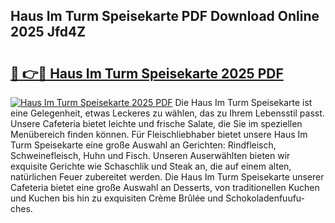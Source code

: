 ## Haus Im Turm Speisekarte PDF Download Online 2025 Jfd4Z

# <h2><a href="http://gcb46of.nevu.top/?p=Haus+Im+Turm+Speisekarte">🔗 👉🔴 Haus Im Turm Speisekarte 2025 PDF</a></h2>

[![Haus Im Turm Speisekarte 2025 PDF](https://i.imgur.com/dBaPXMq.png)](http://gcb46of.nevu.top/?p=Haus+Im+Turm+Speisekarte)
Die Haus Im Turm Speisekarte ist eine Gelegenheit, etwas Leckeres zu wählen, das zu Ihrem Lebensstil passt. Unsere Cafeteria bietet leichte und frische Salate, die Sie im speziellen Menübereich finden können. Für Fleischliebhaber bietet unsere Haus Im Turm Speisekarte eine große Auswahl an Gerichten: Rindfleisch, Schweinefleisch, Huhn und Fisch. Unseren Auserwählten bieten wir exquisite Gerichte wie Schaschlik und Steak an, die auf einem alten, natürlichen Feuer zubereitet werden. Die Haus Im Turm Speisekarte unserer Cafeteria bietet eine große Auswahl an Desserts, von traditionellen Kuchen und Kuchen bis hin zu exquisiten Crème Brûlée und Schokoladenfuufu-ches.
